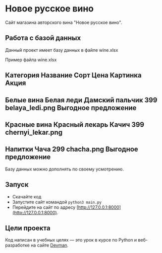 # Новое русское вино

Сайт магазина авторского вина "Новое русское вино".

## Работа с базой данных

Данный проект имеет базу данных в файле wine.xlsx

Пример файла wine.xlsx

Категория       Название             Сорт          Цена    Картинка              Акция
-------------------------------------------------------------------------------------------------
Белые вина     Белая леди       Дамский пальчик   399    belaya_ledi.png     Выгодное предложение
-------------------------------------------------------------------------------------------------
Красные вина   Красный лекарь       Качич         399    chernyi_lekar.png
-------------------------------------------------------------------------------------------------
Напитки             Чача                          299       chacha.png       Выгодное предложение
-------------------------------------------------------------------------------------------------
Базу данных можно дополнять по своему усмотрению.

## Запуск

- Скачайте код
- Запустите сайт командой `python3 main.py`
- Перейдите на сайт по адресу [http://127.0.0.1:8000](http://127.0.0.1:8000).

## Цели проекта

Код написан в учебных целях — это урок в курсе по Python и веб-разработке на сайте [Devman](https://dvmn.org).
